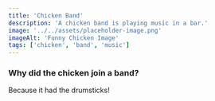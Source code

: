 ```yaml
---
title: 'Chicken Band'
description: 'A chicken band is playing music in a bar.'
image: '../../assets/placeholder-image.png'
imageAlt: 'Funny Chicken Image'
tags: ['chicken', 'band', 'music']
---
```


### Why did the chicken join a band?

Because it had the drumsticks!
